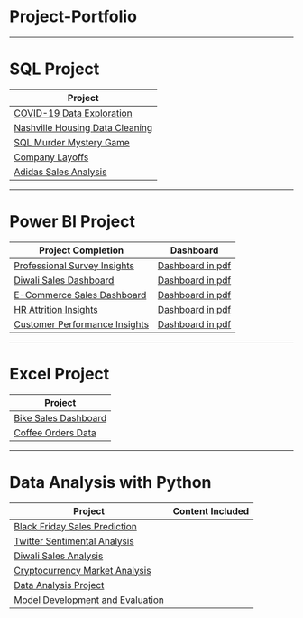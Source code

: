 # Project-Portfolio

-------------------------------------------------------
# SQL Project

| Project    |
| ----------- |
| [COVID-19 Data Exploration](https://github.com/Aayush-Basnet/SQL/blob/main/SQL%20Project/Covid%20Exploration%20Project.sql)   |
| [Nashville Housing Data Cleaning](https://github.com/Aayush-Basnet/SQL/blob/main/SQL%20Project/Nashville%20Housing%20Data%20Cleaning.sql)   |
| [SQL Murder Mystery Game](https://github.com/Aayush-Basnet/SQL/blob/main/SQL%20Project/SQL-Murder-Mystery.sql)  |
| [Company Layoffs](https://github.com/Aayush-Basnet/SQL/blob/main/SQL%20Data%20Cleaning.sql)   |
| [Adidas Sales Analysis](https://github.com/Aayush-Basnet/SQL/blob/main/SQL%20Project/Adidas%20Sales%20Analysis.sql)|


----------------------------------------------------------------------------------------------------------


# Power BI Project

Project Completion    | Dashboard
---------------  | ----------------- 
[Professional Survey Insights](https://github.com/Aayush-Basnet/Power-BI/blob/main/Power%20BI%20Project/Data%20Professional%20Survery%20Dashboard.pbix)    | [Dashboard in pdf](https://github.com/Aayush-Basnet/Power-BI/blob/main/Data%20Professional%20Survery%20Dashboard.pdf)
[Diwali Sales Dashboard](https://github.com/Aayush-Basnet/Power-BI/blob/main/Power%20BI%20Project/E-Commerce%20Sales%20Dashboard.pbix)   | [Dashboard in pdf](https://github.com/Aayush-Basnet/Power-BI/blob/61e7f93378b85a6bd64f3fd35ced877ff00d08ce/Diwali%20Sales%20Analysis.pdf)
[E-Commerce Sales Dashboard](https://github.com/Aayush-Basnet/Power-BI/blob/main/Power%20BI%20Project/Diwali%20Sales%20Analysis.pbix)     | [Dashboard in pdf](https://github.com/Aayush-Basnet/Power-BI/blob/main/E-Commerce%20Sales%20Dashboard.pdf)
[HR Attrition Insights](https://github.com/Aayush-Basnet/Power-BI/blob/main/Power%20BI%20Project/HR%20Analytic%20Dashboard.pbix)      | [Dashboard in pdf](https://github.com/Aayush-Basnet/Power-BI/blob/main/HR%20Analytic%20Dashboard.pdf)
[Customer Performance Insights](https://github.com/Aayush-Basnet/Power-BI/blob/main/Power%20BI%20Project/CustomerPerformance.pbix)   | [Dashboard in pdf](https://github.com/Aayush-Basnet/Power-BI/blob/main/CustomerPerformance.pdf)

-----------------------------------------------------------------------------------------------------------------------------------
# Excel Project

| Project    |
| ----------- |
|[Bike Sales Dashboard](https://github.com/Aayush-Basnet/Excel/blob/main/Excel%20Project/Excel%20Data%20Project.xlsx)|
|[Coffee Orders Data](https://github.com/Aayush-Basnet/Excel/blob/main/Excel%20Project/coffeeOrdersData.xlsx)|

--------------------------------------------------------------------------------------------------------------
# Data Analysis with Python

Project                        | Content Included
-----------------------------------   | -------------------
[Black Friday Sales Prediction](https://github.com/Aayush-Basnet/Data-Analysis-with-Python/tree/main/Black%20Friday%20Sales%20Prediction)  |
[Twitter Sentimental Analysis](https://github.com/Aayush-Basnet/Twitter_Sentiment_Analysis)    |
[Diwali Sales Analysis](https://github.com/Aayush-Basnet/Diwali-Sales-Analysis)        |
[Cryptocurrency Market Analysis](https://github.com/Aayush-Basnet/Data-Analysis-Project/blob/main/CryptocurrencyMarketAnalysis.ipynb)      |
[Data Analysis Project](https://github.com/Aayush-Basnet/Data-Analysis-Project)      |
[Model Development and Evaluation](https://github.com/Aayush-Basnet/Data-Analysis-with-Python)  |

